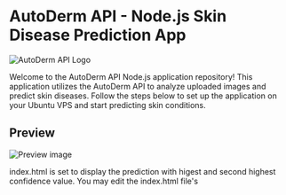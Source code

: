 # AutoDerm API - Node.js Skin Disease Prediction App

![AutoDerm API Logo](https://autoderm.firstderm.com/documentation/img/logo.png)

Welcome to the AutoDerm API Node.js application repository! This application utilizes the AutoDerm API to analyze uploaded images and predict skin diseases. Follow the steps below to set up the application on your Ubuntu VPS and start predicting skin conditions.

## Preview

![Preview image](https://github.com/Tescan-group/FirstDerm-AutoDerm-API-NodeJS/assets/73188081/9edeec20-5813-470f-8100-ff97e2ca77d3)

index.html is set to display the prediction with higest and second highest confidence value. You may edit the index.html file's <script> section accordingly if you wish a different result system.

## Table of Contents

1. [Prerequisites](#prerequisites)
2. [Step 1: Access Your Ubuntu VPS via SSH](#step-1-access-your-ubuntu-vps-via-ssh)
3. [Step 2: Create a New Node.js Project](#step-2-create-a-new-nodejs-project)
4. [Step 3: Clone the Git Repository](#step-3-clone-the-git-repository)
5. [Step 4: Enter Your AutoDerm API Key](#step-4-enter-your-autoderm-api-key)
6. [Step 5: Install Node.js and npm](#step-5-install-nodejs-and-npm)
7. [Step 6: Install Required Packages](#step-6-install-required-packages)
8. [Step 7: Start the Node.js Application](#step-7-start-the-nodejs-application)
9. [Step 8: Set Up Nginx Reverse Proxy](#step-8-set-up-nginx-reverse-proxy)
10. [Step 9: Access the Application](#step-9-access-the-application)

## Prerequisites

Before setting up the AutoDerm API Node.js application, ensure you have the following:

- An Ubuntu VPS with SSH access. If looking for a reliable host, [Hostinger](https://www.hostinger.com/) is recommended 👍
- Node.js and npm installed on the VPS
- An AutoDerm API key. If you don't have one, you can obtain it at [https://autoderm.firstderm.com/](https://autoderm.firstderm.com/)

## Step 1: Access Your Ubuntu VPS via SSH

Using your preferred SSH client, connect to your Ubuntu VPS by entering the following command:

```bash
ssh your_username@your_vps_ip
```

Replace `your_username` with your server's username and `your_vps_ip` with the server's IP address.

## Step 2: Create a New Node.js Project

Create a new directory for your Node.js project and navigate to it:

```bash
mkdir firstderm_node_app
cd firstderm_node_app
```

## Step 3: Clone the Git Repository

Clone this Git repository into your project directory:

```bash
git clone https://github.com/Tescan-group/FirstDerm-AutoDerm-API-NodeJS.git
```

## Step 4: Enter Your AutoDerm API Key

Open the `app.js` file using a text editor. For example, you can use `nano`:

```bash
nano app.js
```

In the `app.js` file, find line 12 and replace `YOUR_API_KEY` with your AutoDerm API key.

## Step 5: Install Node.js and npm

Update the package list and install Node.js and npm:

```bash
sudo apt update
sudo apt install nodejs npm
```

## Step 6: Install Required Packages

Install the necessary Node.js packages (Express, Axios, FormData, and Multer) using npm:

```bash
npm install express axios form-data multer fs
```

## Step 7: Start the Node.js Application

Install pm2 in order to run the NodeJS application in the background:

```bash
npm install pm2 -g
```

Now, run the command below in order to start the NodeJS application:

```bash
pm2 start app.js
```

Verify the application status, it should be shown as "online" if no issues are faced:

```bash
pm2 status
```

Your Node.js application should now be running and listening for requests on port 8000.

## Step 8: Set Up Nginx Reverse Proxy

Install Nginx on your VPS:

```bash
sudo apt install nginx
```

Create a new Nginx configuration file for your Node.js application:

```bash
sudo nano /etc/nginx/sites-available/firstderm
```

Add the following configuration to the `firstderm` file:

```nginx
server {
    listen 80;
    server_name your_domain_or_ip;

    location / {
        proxy_pass http://localhost:8000;
        proxy_http_version 1.1;
        proxy_set_header Upgrade $http_upgrade;
        proxy_set_header Connection 'upgrade';
        proxy_set_header Host $host;
        proxy_cache_bypass $http_upgrade;
    }
}
```

Replace `your_domain_or_ip` with your server's domain name or IP address.

Create a symbolic link to enable the site:

```bash
sudo ln -s /etc/nginx/sites-available/firstderm /etc/nginx/sites-enabled/
```

Test the Nginx configuration:

```bash
sudo nginx -t
```

If the test is successful, restart Nginx:

```bash
sudo systemctl restart nginx
```

## Step 9: Access the Application

Your Node.js application should now be accessible through your server's domain name or IP address. Open a web browser and enter the URL:

```
http://your_domain_or_ip
```

You should see the web page with the form to upload an image. After submitting the image, the API response should be displayed on the page.

If you are using a domain instead of server IP, make sure that the domain is pointed to your VPS server;
[How to Point a Domain to Your VPS](https://support.hostinger.com/en/articles/1583227-how-to-point-a-domain-to-your-vps#:~:text=The%20easiest%20way%20to%20point,resolve%2Dto%20in%20its%20name)

Remember to replace `your_domain_or_ip` with your server's actual domain name or IP address.

Congratulations! You have successfully set up the AutoDerm API Node.js application. You can now use it to predict skin diseases based on uploaded images. Stay healthy! 🌟
